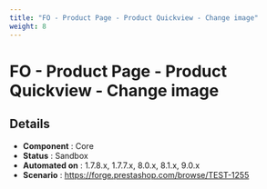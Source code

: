 ```yaml
---
title: "FO - Product Page - Product Quickview - Change image"
weight: 8
---
```


# FO - Product Page - Product Quickview - Change image
## Details
* **Component** : Core
* **Status** : Sandbox
* **Automated on** : 1.7.8.x, 1.7.7.x, 8.0.x, 8.1.x, 9.0.x
* **Scenario** : https://forge.prestashop.com/browse/TEST-1255
